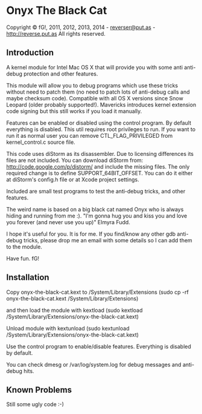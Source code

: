 Onyx The Black Cat
==================

Copyright © fG!, 2011, 2012, 2013, 2014 - reverser@put.as - http://reverse.put.as
All rights reserved.

Introduction
-------------------------------------------------------------------------------
A kernel module for Intel Mac OS X that will provide you with some
anti anti-debug protection and other features.

This module will allow you to debug programs which use these tricks without
need to patch them (no need to patch lots of anti-debug calls and maybe 
checksum code).
Compatible with all OS X versions since Snow Leopard (older probably supported!).
Mavericks introduces kernel extension code signing but this still works
if you load it manually.

Features can be enabled or disabled using the control program. By default
everything is disabled. This util requires root privileges to run. If you
want to run it as normal user you can remove CTL_FLAG_PRIVILEGED from
kernel_control.c source file.

This code uses diStorm as its disassembler. 
Due to licensing differences its files are not included. 
You can download diStorm from:
http://code.google.com/p/distorm/ and include the missing files.
The only required change is to define SUPPORT_64BIT_OFFSET. You can do it
either at diStorm's config.h file or at Xcode project settings.

Included are small test programs to test the anti-debug tricks, and other 
features.

The weird name is based on a big black cat named Onyx who is always hiding and 
running from me :).
"I'm gonna hug you and kiss you and love you forever (and never use you up)"
Elmyra Fudd.

I hope it's useful for you. It is for me.
If you find/know any other gdb anti-debug tricks, please drop me an email with 
some details so I can add them to the module.

Have fun.
fG!

Installation
-------------------------------------------------------------------------------
Copy onyx-the-black-cat.kext to /System/Library/Extensions
(sudo cp -rf onyx-the-black-cat.kext /System/Library/Extensions)

and then load the module with kextload
(sudo kextload /System/Library/Extensions/onyx-the-black-cat.kext)

Unload module with kextunload
(sudo kextunload /System/Library/Extensions/onyx-the-black-cat.kext)

Use the control program to enable/disable features. Everything is disabled by
default.

You can check dmesg or /var/log/system.log for debug messages and anti-debug
 hits.

Known Problems
-------------------------------------------------------------------------------
Still some ugly code :-)
